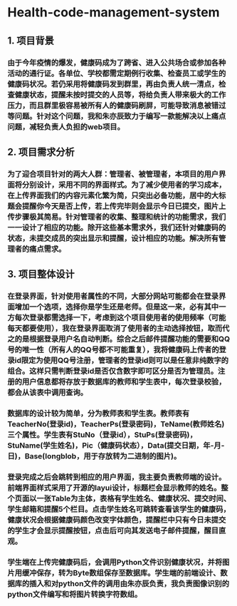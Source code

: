 # Health-code-management-system
## 1.	项目背景
### 由于今年疫情的爆发，健康码成为了跨省、进入公共场合或参加各种活动的通行证。各单位、学校都需定期例行收集、检查员工或学生的健康码状况。若仍采用将健康码发到群里，再由负责人统一清点，检查健康状态，提醒未按时提交的人员等，将给负责人带来极大的工作压力，而且群里极容易被所有人的健康码刷屏，可能导致消息被错过等问题。针对这个问题，我和朱亦辰致力于编写一款能解决以上痛点问题，减轻负责人负担的web项目。
## 2.	 项目需求分析
### 为了迎合项目针对的两大人群：管理者、被管理者，本项目的用户界面将分别设计，采用不同的界面样式。为了减少使用者的学习成本，在上传界面我们的内容元素化繁为简，只突出必备功能，居中的大标题会提醒你今天是否上传，若上传完毕则会显示今日已提交，图片上传步骤极其简易。针对管理者的收集、整理和统计的功能需求，我们一一设计了相应的功能。除开这些基本需求外，我们还针对健康码的状态，未提交成员的突出显示和提醒，设计相应的功能。解决所有管理者的痛点需求。
## 3.	项目整体设计
### 在登录界面，针对使用者属性的不同，大部分网站可能都会在登录界面增加一个选项，选择你是学生还是老师。但是这一来，必有其中一方每次登录都需选择一下，考虑到这个项目使用者的使用频率（可能每天都要使用），我在登录界面取消了使用者的主动选择按钮，取而代之的是根据登录用户名自动判断。综合之后邮件提醒功能的需要和QQ号的唯一性（所有人的QQ号都不可能重复），我将健康码上传者的登录id限定为使用QQ号注册，管理者的登录id则可以是任意非纯数字的组合。这样只需判断登录id是否仅含数字即可区分是否为管理员。注册的用户信息都将存放于数据库的教师和学生表中，每次登录校验，都会从该表中调用查询。
### 数据库的设计较为简单，分为教师表和学生表。教师表有TeacherNo(登录id)，TeacherPs(登录密码)，TeName(教师姓名)三个属性。学生表有StuNo（登录id），StuPs(登录密码)，StuName(学生姓名)，Pic（健康码状态），Data(提交日期，年-月-日)，Base(longblob，用于存放转为二进制的图片)。
### 登录完成之后会跳转到相应的用户界面，我主要负责教师端的设计。前端界面样式采用了开源的layui设计，标题栏会显示教师的姓名。整个页面以一张Table为主体，表格有学生姓名、健康状况、提交时间、学生邮箱和提醒5个栏目。点击学生姓名可跳转查看该学生的健康码，健康状况会根据健康码颜色改变字体颜色，提醒栏中只有今日未提交的学生才会显示提醒按钮，点击后可向其发送电子邮件提醒，醒目直观。
### 学生端在上传完健康码后，会调用Python文件识别健康状况，并将图片用缓冲保存，转为Byte数组保存至数据库。学生端的前端设计、数据库的插入和对python文件的调用由朱亦辰负责，我负责图像识别的python文件编写和将图片转换字符数组。
